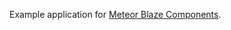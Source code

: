 Example application for [Meteor Blaze Components](https://github.com/peerlibrary/meteor-blaze-components).
